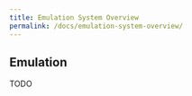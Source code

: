 ```yaml
---
title: Emulation System Overview
permalink: /docs/emulation-system-overview/
---
```


## Emulation

TODO
